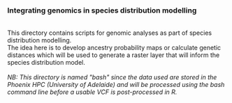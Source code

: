 ### Integrating genomics in species distribution modelling
<br>
This directory contains scripts for genomic analyses as part of species distribution modelling.<br>
The idea here is to develop ancestry probability maps or calculate genetic distances which will be used to generate a raster layer that will inform the species distribution model.<br>
<br>
<i>NB: This directory is named "bash" since the data used are stored in the Phoenix HPC (University of Adelaide) and will be processed using the bash command line before a usable VCF is post-processed in R.</i>